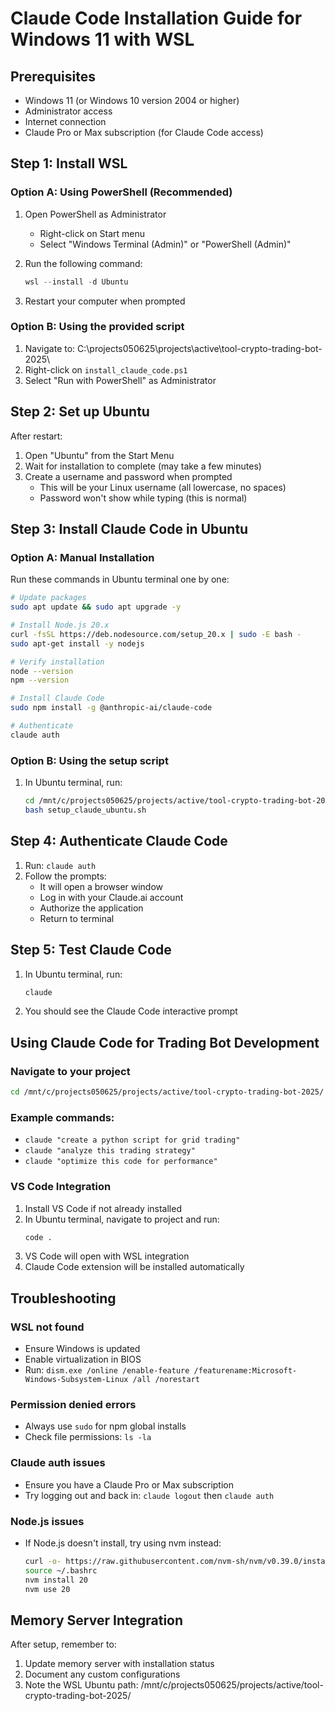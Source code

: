 # Claude Code Installation Guide for Windows 11 with WSL

## Prerequisites
- Windows 11 (or Windows 10 version 2004 or higher)
- Administrator access
- Internet connection
- Claude Pro or Max subscription (for Claude Code access)

## Step 1: Install WSL

### Option A: Using PowerShell (Recommended)
1. Open PowerShell as Administrator
   - Right-click on Start menu
   - Select "Windows Terminal (Admin)" or "PowerShell (Admin)"

2. Run the following command:
   ```powershell
   wsl --install -d Ubuntu
   ```

3. Restart your computer when prompted

### Option B: Using the provided script
1. Navigate to: C:\projects050625\projects\active\tool-crypto-trading-bot-2025\
2. Right-click on `install_claude_code.ps1`
3. Select "Run with PowerShell" as Administrator

## Step 2: Set up Ubuntu

After restart:
1. Open "Ubuntu" from the Start Menu
2. Wait for installation to complete (may take a few minutes)
3. Create a username and password when prompted
   - This will be your Linux username (all lowercase, no spaces)
   - Password won't show while typing (this is normal)

## Step 3: Install Claude Code in Ubuntu

### Option A: Manual Installation
Run these commands in Ubuntu terminal one by one:

```bash
# Update packages
sudo apt update && sudo apt upgrade -y

# Install Node.js 20.x
curl -fsSL https://deb.nodesource.com/setup_20.x | sudo -E bash -
sudo apt-get install -y nodejs

# Verify installation
node --version
npm --version

# Install Claude Code
sudo npm install -g @anthropic-ai/claude-code

# Authenticate
claude auth
```

### Option B: Using the setup script
1. In Ubuntu terminal, run:
   ```bash
   cd /mnt/c/projects050625/projects/active/tool-crypto-trading-bot-2025/
   bash setup_claude_ubuntu.sh
   ```

## Step 4: Authenticate Claude Code

1. Run: `claude auth`
2. Follow the prompts:
   - It will open a browser window
   - Log in with your Claude.ai account
   - Authorize the application
   - Return to terminal

## Step 5: Test Claude Code

1. In Ubuntu terminal, run:
   ```bash
   claude
   ```

2. You should see the Claude Code interactive prompt

## Using Claude Code for Trading Bot Development

### Navigate to your project
```bash
cd /mnt/c/projects050625/projects/active/tool-crypto-trading-bot-2025/
```

### Example commands:
- `claude "create a python script for grid trading"`
- `claude "analyze this trading strategy"`
- `claude "optimize this code for performance"`

### VS Code Integration
1. Install VS Code if not already installed
2. In Ubuntu terminal, navigate to project and run:
   ```bash
   code .
   ```
3. VS Code will open with WSL integration
4. Claude Code extension will be installed automatically

## Troubleshooting

### WSL not found
- Ensure Windows is updated
- Enable virtualization in BIOS
- Run: `dism.exe /online /enable-feature /featurename:Microsoft-Windows-Subsystem-Linux /all /norestart`

### Permission denied errors
- Always use `sudo` for npm global installs
- Check file permissions: `ls -la`

### Claude auth issues
- Ensure you have a Claude Pro or Max subscription
- Try logging out and back in: `claude logout` then `claude auth`

### Node.js issues
- If Node.js doesn't install, try using nvm instead:
  ```bash
  curl -o- https://raw.githubusercontent.com/nvm-sh/nvm/v0.39.0/install.sh | bash
  source ~/.bashrc
  nvm install 20
  nvm use 20
  ```

## Memory Server Integration
After setup, remember to:
1. Update memory server with installation status
2. Document any custom configurations
3. Note the WSL Ubuntu path: /mnt/c/projects050625/projects/active/tool-crypto-trading-bot-2025/
